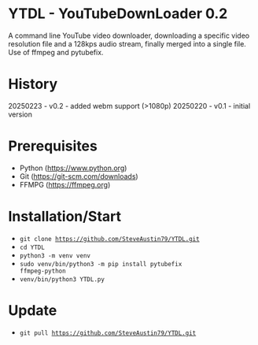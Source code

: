 # YTDL - YouTubeDownLoader 0.2
A command line YouTube video downloader, downloading a specific video resolution file and a 128kps audio stream, finally merged into a single file. Use of ffmpeg and pytubefix.

# History
20250223 - v0.2 - added webm support (>1080p)
20250220 - v0.1 - initial version

# Prerequisites
- Python (https://www.python.org)
- Git (https://git-scm.com/downloads)
- FFMPG (https://ffmpeg.org)

# Installation/Start
- <code>git clone https://github.com/SteveAustin79/YTDL.git</code>
- <code>cd YTDL</code>
- <code>python3 -m venv venv</code>
- <code>sudo venv/bin/python3 -m pip install pytubefix ffmpeg-python</code>
- <code>venv/bin/python3 YTDL.py</code>

# Update
- <code>git pull https://github.com/SteveAustin79/YTDL.git</code>
